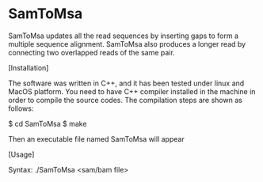 # SamToMsa

SamToMsa updates all the read sequences by inserting gaps to form a multiple sequence alignment. SamToMsa also produces a longer read by connecting two overlapped reads of the same pair.

[Installation]

The software was written in C++, and it has been tested under linux and MacOS platform. You need to have C++ compiler installed in the machine in order to compile the source codes. The compilation steps are shown as follows:

$ cd SamToMsa
$ make

Then an executable file named SamToMsa will appear

[Usage]

Syntax: ./SamToMsa <sam/bam file> <pair-end out file> <single-end out file>
